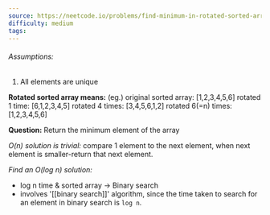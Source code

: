 ```yaml
---
source: https://neetcode.io/problems/find-minimum-in-rotated-sorted-array
difficulty: medium
tags:
---
```

###### Assumptions:
1. All elements are unique

**Rotated sorted array means:** (eg.)
original sorted array: [1,2,3,4,5,6]
rotated 1 time: [6,1,2,3,4,5]
rotated 4 times: [3,4,5,6,1,2]
rotated 6(=n) times: [1,2,3,4,5,6]

**Question:** Return the minimum element of the array

*O(n) solution is trivial:*
compare 1 element to the next element, when next element is smaller-return that next element.

*Find an O(log n) solution:*
- log n time & sorted array → Binary search
- involves '[[binary search]]' algorithm, since the time taken to search for an element in binary search is `log n`.
